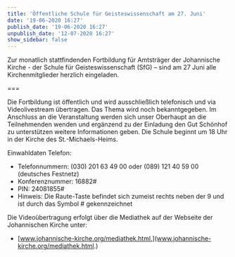 ```yaml
---
title: 'Öffentliche Schule für Geisteswissenschaft am 27. Juni'
date: '19-06-2020 16:27'
publish_date: '19-06-2020 16:27'
unpublish_date: '12-07-2020 16:27'
show_sidebar: false
---
```


Zur monatlich stattfindenden Fortbildung für Amtsträger der Johannische Kirche - der Schule für Geisteswissenschaft (SfG) – sind am 27 Juni alle Kirchenmitglieder herzlich eingeladen. 

===

Die Fortbildung ist öffentlich und wird ausschließlich telefonisch und via Videolivestream übertragen. Das Thema wird noch bekanntgegeben. Im Anschluss an die Veranstaltung werden sich unser Oberhaupt an die Teilnehmenden wenden und ergänzend zu der Einladung den Gut Schönhof zu unterstützen weitere Informationen geben. Die Schule beginnt um 18 Uhr in der Kirche des St.-Michaels-Heims.

Einwahldaten Telefon:

* Telefonnummern: (030) 201 63 49 00 oder (089) 121 40 59 00 (deutsches Festnetz)
* Konferenznummer: 16882#
* PIN: 24081855#
* Hinweis: Die Raute-Taste befindet sich zumeist rechts neben der 9 und ist durch das Symbol # gekennzeichnet

Die Videoübertragung erfolgt über die Mediathek auf der Webseite der Johannischen Kirche unter:
* [www.johannische-kirche.org/mediathek.html.](www.johannische-kirche.org/mediathek.html.)
